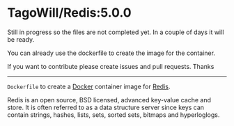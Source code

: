 # TagoWill/Redis:5.0.0



Still in progress so the files are not completed yet. In a couple of days it will be ready.

You can already use the dockerfile to create the image for the container.

If you want to contribute please create issues and pull requests. Thanks

----------

`Dockerfile` to create a [Docker](https://www.docker.com/) container image for [Redis](http://redis.io/).

Redis is an open source, BSD licensed, advanced key-value cache and store. It is often referred to as a data structure server since keys can contain strings, hashes, lists, sets, sorted sets, bitmaps and hyperloglogs.